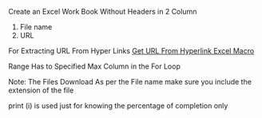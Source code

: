Create an Excel Work Book Without Headers in 2 Column  

1. File name 
2. URL

For Extracting URL From Hyper Links [Get URL From Hyperlink Excel Macro](https://www.notion.so/Get-URL-From-Hyperlink-Excel-Macro-761a6f13dc7040aa89aaea16420aa128?pvs=21) 

Range Has to Specified Max Column in the For Loop

Note: The Files Download As per the File name make sure you include the extension of the file 

print (i) is used just for knowing the percentage of completion only
